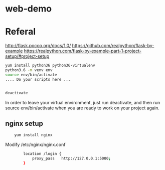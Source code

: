 # web-demo




# Referal
http://flask.pocoo.org/docs/1.0/
https://github.com/realpython/flask-by-example
https://realpython.com/flask-by-example-part-1-project-setup/#project-setup

```Bash
yum install python36 python36-virtualenv
python3.6 -m venv env
source env/bin/activate
.... Do your scripts here ...


deactivate

```
In order to leave your virtual environment, just run deactivate, and then run source env/bin/activate when you are ready to work on your project again.


## nginx setup
```Bash
	yum install nginx
```
Modify /etc/nginx/nginx.conf
```Bash
        location /login {
            proxy_pass   http://127.0.0.1:5000;
        }
````

